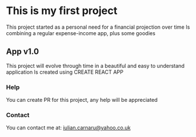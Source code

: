 # This is my first project

This project started as a personal need for a financial projection over time
Is combining a regular expense-income app, plus some goodies

## App v1.0

This project will evolve through time in a beautiful and easy to understand application
Is created using CREATE REACT APP

### Help

You can create PR for this project, any help will be appreciated

### Contact

You can contact me at: iulian.carnaru@yahoo.co.uk
